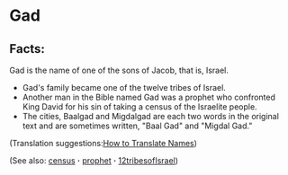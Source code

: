 # Gad #

## Facts: ##

Gad is the name of one of the sons of Jacob, that is, Israel.

 * Gad's family became one of the twelve tribes of Israel.
 * Another man in the Bible named Gad was a prophet who confronted King David for his sin of taking a census of the Israelite people.
 * The cities, Baalgad and Migdalgad are each two words in the original text and are sometimes written, "Baal Gad" and "Migdal Gad."

(Translation suggestions:[How to Translate Names](https://git.door43.org/Door43/en-ta-translate-vol1/src/master/content/translate_names.md))

(See also: [census](../other/census.md) **·** [prophet](../kt/prophet.md) **·** [12tribesofIsrael](../other/12tribesofIsrael.md))


